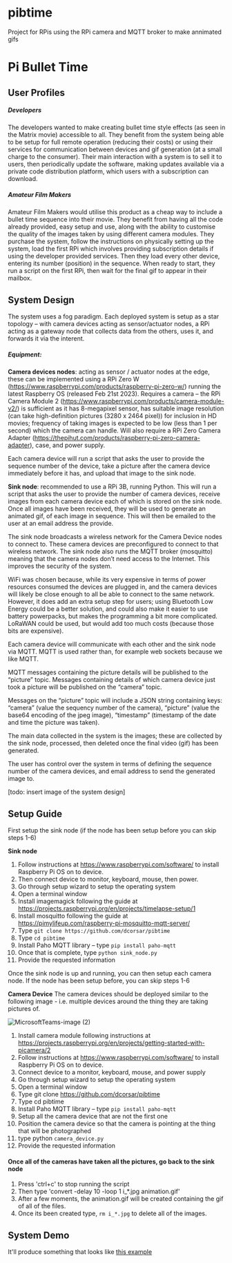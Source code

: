  # pibtime

Project for RPis using the RPi camera and MQTT broker to make annimated gifs


# Pi Bullet Time


## User Profiles


##### Developers


The developers wanted to make creating bullet time style effects (as seen in the Matrix movie) accessible to all. They benefit from the system being able to be setup for full remote operation (reducing their costs) or using their services for communication between devices and gif generation (at a small charge to the consumer). Their main interaction with a system is to sell it to users, then periodically update the software, making updates available via a private code distribution platform, which users with a subscription can download. 


##### Amateur Film Makers

Amateur Film Makers would utilise this product as a cheap way to include a bullet time sequence into their movie. They benefit from having all the code already provided, easy setup and use, along with the ability to customise the quality of the images taken by using different camera modules. They purchase the system, follow the instructions on physically setting up the system, load the first RPi which involves providing subscription details if using the developer provided services. Then they load every other device, entering its number (position) in the sequence. When ready to start, they run a script on the first RPi, then wait for the final gif to appear in their mailbox.


## System Design 


The system uses a fog paradigm. Each deployed system is setup as a star topology – with camera devices acting as sensor/actuator nodes, a RPi acting as a gateway node that collects data from the others, uses it, and forwards it via the interent. 


##### Equipment:

**Camera devices nodes**: acting as sensor / actuator nodes at the edge, these can be implemented using a RPi Zero W (https://www.raspberrypi.com/products/raspberry-pi-zero-w/) running the latest Raspberry OS (released Feb 21st 2023). Requires a camera – the RPi Camera Module 2 (https://www.raspberrypi.com/products/camera-module-v2/) is sufficient as it has 8-megapixel sensor, has suitable image resolution (can take high-definition pictures (3280 x 2464 pixel)) for inclusion in HD movies; frequency of taking images is expected to be low (less than 1 per second) which the camera can handle. Will also require a RPi Zero Camera Adapter (https://thepihut.com/products/raspberry-pi-zero-camera-adapter), case, and power supply. 

Each camera device will run a script that asks the user to provide the sequence number of the device, take a picture after the camera device immediately before it has, and upload that image to the sink node. 

**Sink node**: recommended to use a RPi 3B, running Python. This will run a script that asks the user to provide the number of camera devices, receive images from each camera device each of which is stored on the sink node. Once all images have been received, they will be used to generate an animated gif, of each image in sequence. This will then be emailed to the user at an email address the provide.

The sink node broadcasts a wireless network for the Camera Device nodes to connect to. These camera devices are preconfigured to connect to that wireless network. The sink node also runs the MQTT broker (mosquitto) meaning that the camera nodes don’t need access to the Internet. This improves the security of the system. 


WiFi was chosen because, while its very expensive in terms of power resources consumed the devices are plugged in, and the camera devices will likely be close enough to all be able to connect to the same network. However, it does add an extra setup step for users; using Bluetooth Low Energy could be a better solution, and could also make it easier to use battery powerpacks, but makes the programming a bit more complicated. LoRaWAN could be used, but would add too much costs (because those bits are expensive).

Each camera device will communicate with each other and the sink node via MQTT. MQTT is used rather than, for example web sockets because we like MQTT.


MQTT messages containing the picture details will be published to the “picture” topic. Messages containing details of which camera device just took a picture will be published on the “camera” topic.

Messages on the “picture” topic will include a JSON string containing keys: “camera” (value the sequency number of the camera), “picture” (value the base64 encoding of the jpeg image), “timestamp” (timestamp of the date and time the picture was taken). 

The main data collected in the system is the images; these are collected by the sink node, processed, then deleted once the final video (gif) has been generated.

The user has control over the system in terms of defining the sequence number of the camera devices, and email address to send the generated image to.

[todo: insert image of the system design]

## Setup Guide

First setup the sink node (if the node has been setup before you can skip steps 1-6)

**Sink node**

1. Follow instructions at https://www.raspberrypi.com/software/ to install Raspberry Pi OS on to device.
2. Then connect device to monitor, keyboard, mouse, then power.
3. Go through setup wizard to setup the operating system
4. Open a terminal window
5. Install imagemagick following the guide at https://projects.raspberrypi.org/en/projects/timelapse-setup/1
6. Install mosquitto following the guide at https://pimylifeup.com/raspberry-pi-mosquitto-mqtt-server/
7. Type `git clone https://github.com/dcorsar/pibtime`
8. Type `cd pibtime`
9. Install Paho MQTT library – type `pip install paho-mqtt`
10. Once that is complete, type `python sink_node.py`
11. Provide the requested information

Once the sink node is up and running, you can then setup each camera node. If the node has been setup before, you can skip steps 1-6

**Camera Device**
The camera devices should be deployed similar to the following image - i.e. multiple devices around the thing they are taking pictures of.

![MicrosoftTeams-image (2)](https://user-images.githubusercontent.com/1210289/223456782-33e52b44-d593-41ed-a2b7-b650b09339e4.png)


1. Install camera module following instructions at https://projects.raspberrypi.org/en/projects/getting-started-with-picamera/2
2. Follow instructions at https://www.raspberrypi.com/software/ to install Raspberry Pi OS on to device. 
3. Connect device to a monitor, keyboard, mouse, and power supply
4. Go through setup wizard to setup the operating system
5. Open a terminal window
6. Type git clone https://github.com/dcorsar/pibtime
7. Type cd pibtime
8. Install Paho MQTT library – type `pip install paho-mqtt`
9. Setup all the camera device that are not the first one 
10. Position the camera device so that the camera is pointing at the thing that will be photographed
11. type python `camera_device.py` 
12. Provide the requested information

#### Once all of the cameras have taken all the pictures, go back to the sink node
1.	Press 'ctrl+c' to stop running the script
2.	Then type 'convert -delay 10 -loop 1 i_*.jpg animation.gif' 
3.	After a few moments, the animation.gif will be created containing the gif of all of the files.  
4.	Once its been created type, `rm i_*.jpg` to delete all of the images.

## System Demo
It'll produce something that looks like [this example](https://github.com/dcorsar/pibtime/blob/main/animation.gif)
